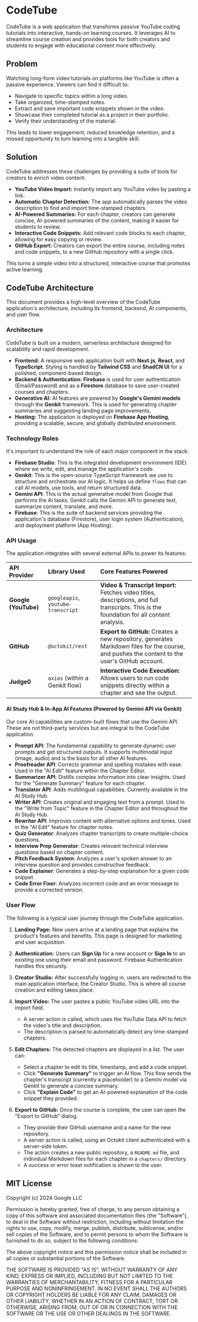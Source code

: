 # CodeTube

CodeTube is a web application that transforms passive YouTube coding tutorials into interactive, hands-on learning courses. It leverages AI to streamline course creation and provides tools for both creators and students to engage with educational content more effectively.

## Problem

Watching long-form video tutorials on platforms like YouTube is often a passive experience. Viewers can find it difficult to:
- Navigate to specific topics within a long video.
- Take organized, time-stamped notes.
- Extract and save important code snippets shown in the video.
- Showcase their completed tutorial as a project in their portfolio.
- Verify their understanding of the material.

This leads to lower engagement, reduced knowledge retention, and a missed opportunity to turn learning into a tangible skill.

## Solution

CodeTube addresses these challenges by providing a suite of tools for creators to enrich video content:

- **YouTube Video Import:** Instantly import any YouTube video by pasting a link.
- **Automatic Chapter Detection:** The app automatically parses the video description to find and import time-stamped chapters.
- **AI-Powered Summaries:** For each chapter, creators can generate concise, AI-powered summaries of the content, making it easier for students to review.
- **Interactive Code Snippets:** Add relevant code blocks to each chapter, allowing for easy copying or review.
- **GitHub Export:** Creators can export the entire course, including notes and code snippets, to a new GitHub repository with a single click.

This turns a simple video into a structured, interactive course that promotes active learning.

## CodeTube Architecture

This document provides a high-level overview of the CodeTube application's architecture, including its frontend, backend, AI components, and user flow.

### Architecture

CodeTube is built on a modern, serverless architecture designed for scalability and rapid development.

- **Frontend:** A responsive web application built with **Next.js**, **React**, and **TypeScript**. Styling is handled by **Tailwind CSS** and **ShadCN UI** for a polished, component-based design.
- **Backend & Authentication:** **Firebase** is used for user authentication (Email/Password) and as a **Firestore** database to save user-created courses and chapters.
- **Generative AI:** AI features are powered by **Google's Gemini models** through the **Genkit** framework. This is used for generating chapter summaries and suggesting landing page improvements.
- **Hosting:** The application is deployed on **Firebase App Hosting**, providing a scalable, secure, and globally distributed environment.

### Technology Roles

It's important to understand the role of each major component in the stack:

- **Firebase Studio**: This is the integrated development environment (IDE) where we write, edit, and manage the application's code.
- **Genkit**: This is the open-source TypeScript framework we use to structure and orchestrate our AI logic. It helps us define `flows` that can call AI models, use tools, and return structured data.
- **Gemini API**: This is the actual generative model from Google that performs the AI tasks. Genkit calls the Gemini API to generate text, summarize content, translate, and more.
- **Firebase**: This is the suite of backend services providing the application's database (Firestore), user login system (Authentication), and deployment platform (App Hosting).

### API Usage

The application integrates with several external APIs to power its features:

| API Provider | Library Used | Core Features Powered |
| :--- | :--- | :--- |
| **Google (YouTube)** | `googleapis`, `youtube-transcript` | **Video & Transcript Import:** Fetches video titles, descriptions, and full transcripts. This is the foundation for all content analysis. |
| **GitHub** | `@octokit/rest` | **Export to GitHub:** Creates a new repository, generates Markdown files for the course, and pushes the content to the user's GitHub account. |
| **Judge0** | `axios` (within a Genkit flow) | **Interactive Code Execution:** Allows users to run code snippets directly within a chapter and see the output. |

#### AI Study Hub & In-App AI Features (Powered by Gemini API via Genkit)

Our core AI capabilities are custom-built flows that use the Gemini API. These are not third-party services but are integral to the CodeTube application.

- **Prompt API**: The fundamental capability to generate dynamic user prompts and get structured outputs. It supports multimodal input (image, audio) and is the basis for all other AI features.
- **Proofreader API**: Corrects grammar and spelling mistakes with ease. Used in the "AI Edit" feature within the Chapter Editor.
- **Summarizer API**: Distills complex information into clear insights. Used for the "Generate Summary" feature for each chapter.
- **Translator API**: Adds multilingual capabilities. Currently available in the AI Study Hub.
- **Writer API**: Creates original and engaging text from a prompt. Used in the "Write from Topic" feature in the Chapter Editor and throughout the AI Study Hub.
- **Rewriter API**: Improves content with alternative options and tones. Used in the "AI Edit" feature for chapter notes.
- **Quiz Generator**: Analyzes chapter transcripts to create multiple-choice questions.
- **Interview Prep Generator**: Creates relevant technical interview questions based on chapter content.
- **Pitch Feedback System**: Analyzes a user's spoken answer to an interview question and provides constructive feedback.
- **Code Explainer**: Generates a step-by-step explanation for a given code snippet.
- **Code Error Fixer**: Analyzes incorrect code and an error message to provide a corrected version.

### User Flow

The following is a typical user journey through the CodeTube application.

1.  **Landing Page:** New users arrive at a landing page that explains the product's features and benefits. This page is designed for marketing and user acquisition.

2.  **Authentication:** Users can **Sign Up** for a new account or **Sign In** to an existing one using their email and password. Firebase Authentication handles this securely.

3.  **Creator Studio:** After successfully logging in, users are redirected to the main application interface, the Creator Studio. This is where all course creation and editing takes place.

4.  **Import Video:** The user pastes a public YouTube video URL into the import field.
    - A server action is called, which uses the YouTube Data API to fetch the video's title and description.
    - The description is parsed to automatically detect any time-stamped chapters.

5.  **Edit Chapters:** The detected chapters are displayed in a list. The user can:
    - Select a chapter to edit its title, timestamp, and add a code snippet.
    - Click **"Generate Summary"** to trigger an AI flow. This flow sends the chapter's transcript (currently a placeholder) to a Gemini model via Genkit to generate a concise summary.
    - Click **"Explain Code"** to get an AI-powered explanation of the code snippet they provided.

6.  **Export to GitHub:** Once the course is complete, the user can open the "Export to GitHub" dialog.
    - They provide their GitHub username and a name for the new repository.
    - A server action is called, using an Octokit client authenticated with a server-side token.
    - The action creates a new public repository, a `README.md` file, and individual Markdown files for each chapter in a `chapters/` directory.
    - A success or error toast notification is shown to the user.

## MIT License

Copyright (c) 2024 Google LLC

Permission is hereby granted, free of charge, to any person obtaining a copy
of this software and associated documentation files (the "Software"), to deal
in the Software without restriction, including without limitation the rights
to use, copy, modify, merge, publish, distribute, sublicense, and/or sell
copies of the Software, and to permit persons to whom the Software is
furnished to do so, subject to the following conditions:

The above copyright notice and this permission notice shall be included in all
copies or substantial portions of the Software.

THE SOFTWARE IS PROVIDED "AS IS", WITHOUT WARRANTY OF ANY KIND, EXPRESS OR
IMPLIED, INCLUDING BUT NOT LIMITED TO THE WARRANTIES OF MERCHANTABILITY,
FITNESS FOR A PARTICULAR PURPOSE AND NONINFRINGEMENT. IN NO EVENT SHALL THE
AUTHORS OR COPYRIGHT HOLDERS BE LIABLE FOR ANY CLAIM, DAMAGES OR OTHER
LIABILITY, WHETHER IN AN ACTION OF CONTRACT, TORT OR OTHERWISE, ARISING FROM,
OUT OF OR IN CONNECTION WITH THE SOFTWARE OR THE USE OR OTHER DEALINGS IN THE
SOFTWARE.

